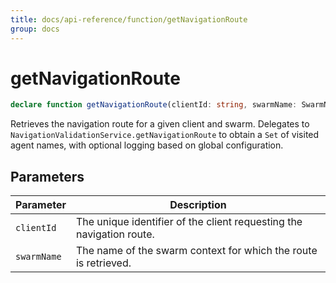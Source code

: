 ```yaml
---
title: docs/api-reference/function/getNavigationRoute
group: docs
---
```


# getNavigationRoute

```ts
declare function getNavigationRoute(clientId: string, swarmName: SwarmName): Set<string>;
```

Retrieves the navigation route for a given client and swarm.
Delegates to `NavigationValidationService.getNavigationRoute` to obtain a `Set` of visited agent names,
with optional logging based on global configuration.

## Parameters

| Parameter | Description |
|-----------|-------------|
| `clientId` | The unique identifier of the client requesting the navigation route. |
| `swarmName` | The name of the swarm context for which the route is retrieved. |
